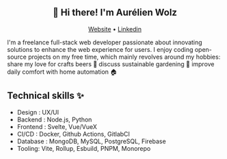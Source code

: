 <h2 align="center">👋 Hi there! I'm Aurélien Wolz</h2>

<p align="center">
  <a href="https://www.seao.dev">Website</a> •
  <a href="https://fr.linkedin.com/in/wolzaurelien">Linkedin</a>
</p>

I'm a freelance full-stack web developer passionate about innovating solutions to enhance the web experience for users. I enjoy coding open-source projects on my free time, which mainly revolves around my hobbies: share my love for crafts beers 🍺 discuss sustainable gardening 🌱 improve daily comfort with home automation 🏠

## Technical skills ✨

- Design : UX/UI
- Backend : Node.js, Python
- Frontend : Svelte, Vue/VueX
- CI/CD : Docker, Github Actions, GitlabCI
- Database : MongoDB, MySQL, PostgreSQL, Firebase
- Tooling: Vite, Rollup, Esbuild, PNPM, Monorepo
